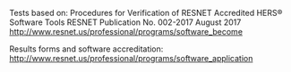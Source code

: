 Tests based on:
Procedures for Verification of RESNET Accredited HERS® Software Tools
RESNET Publication No. 002-2017
August 2017
http://www.resnet.us/professional/programs/software_become

Results forms and software accreditation:
http://www.resnet.us/professional/programs/software_application
